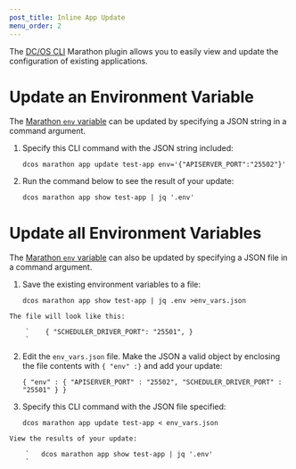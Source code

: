 ```yaml
---
post_title: Inline App Update
menu_order: 2
---
```

The [DC/OS CLI][1] Marathon plugin allows you to easily view and update the configuration of existing applications.

# Update an Environment Variable

The [Marathon `env` variable][2] can be updated by specifying a JSON string in a command argument.

  1. Specify this CLI command with the JSON string included:
    
        `dcos marathon app update test-app env='{"APISERVER_PORT":"25502"}'
        `

  2. Run the command below to see the result of your update:
    
        `dcos marathon app show test-app | jq '.env'
        `

# Update all Environment Variables

The [Marathon `env` variable][1] can also be updated by specifying a JSON file in a command argument.

  1. Save the existing environment variables to a file:
    
        `dcos marathon app show test-app | jq .env >env_vars.json
        `
    
    The file will look like this:
    
        `    { "SCHEDULER_DRIVER_PORT": "25501", }
        `

  2. Edit the `env_vars.json` file. Make the JSON a valid object by enclosing the file contents with `{ "env" :}` and add your update:
    
        `{ "env" : { "APISERVER_PORT" : "25502", "SCHEDULER_DRIVER_PORT" : "25501" } }
        `

  3. Specify this CLI command with the JSON file specified:
    
        `dcos marathon app update test-app < env_vars.json
        `
    
    View the results of your update:
    
        `   dcos marathon app show test-app | jq '.env'
        `

 [1]: /usage/cli/
 [2]: https://mesosphere.github.io/marathon/docs/task-environment-vars.html